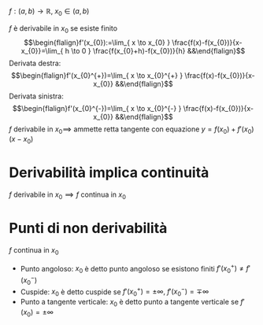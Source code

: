 $f:(a,b)\to \mathbb{R},\;x_{0}\in(a,b)$

$f$ è derivabile in $x_{0}$ se esiste finito
$$\begin{flalign}f'(x_{0}):=\lim_{ x \to x_{0} } \frac{f(x)-f(x_{0})}{x-x_{0}}=\lim_{ h \to 0 } \frac{f(x_{0}+h)-f(x_{0})}{h}  &&\end{flalign}$$
Derivata destra: $$\begin{flalign}f'(x_{0}^{+})=\lim_{ x \to x_{0}^{+} } \frac{f(x)-f(x_{0})}{x-x_{0}} &&\end{flalign}$$
Derivata sinistra: $$\begin{flalign}f'(x_{0}^{-})=\lim_{ x \to x_{0}^{-} } \frac{f(x)-f(x_{0})}{x-x_{0}} &&\end{flalign}$$
$f$ derivabile in $x_{0} \implies$ ammette retta tangente con equazione $y=f(x_{0})+f'(x_{0})(x-x_{0})$

# Derivabilità implica continuità
$f$ derivabile in $x_{0}\implies f$ continua in $x_{0}$

# Punti di non derivabilità
$f$ continua in $x_{0}$
- Punto angoloso: $x_{0}$ è detto punto angoloso se esistono finiti $f'(x_{0}^{+})\neq f'(x_{0}^{-})$
- Cuspide: $x_{0}$ è detto cuspide se $f'(x_{0}^{+})=\pm \infty,\;f'(x_{0}^{-})=\mp \infty$ 
- Punto a tangente verticale: $x_{0}$ è detto punto a tangente verticale se $f'(x_{0})=\pm \infty$